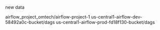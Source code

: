 new data

airflow_project_omtech/airflow-project-1
us-central1-airflow-dev-58492a0c-bucket/dags
us-central1-airflow-prod-fd18f130-bucket/dags